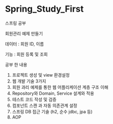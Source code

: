 # Spring_Study_First
스프링 공부

회원관리 예제 만들기

데이터 : 회원 ID, 이름

기능 : 회원 등록 및 조회

공부 한 내용
1. 프로젝트 생성 및 view 환경설정
2. 웹 개발 기술 3가지
3. 회원 과리 예제를 통한 웹 어플리케이션 계층 구조 이해
4. Repository와 Domain, Service 설계와 적용
5. 테스트 코드 작성 및 검증
6. 컴포넌트 스캔 과 자동 의존관계 설정
7. 스프링 DB 접근 기술 (h2, 순수 jdbc, jpa 등)
8. AOP
